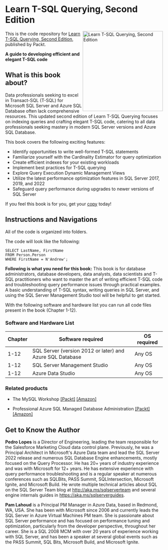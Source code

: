 # Learn T-SQL Querying, Second Edition

<a href="https://www.packtpub.com/product/learn-t-sql-querying-second-edition/9781837638994"><img src="https://m.media-amazon.com/images/I/718hqSJkv8L._SL1500_.jpg" alt="Learn T-SQL Querying, Second Edition" height="256px" align="right"></a>

This is the code repository for [Learn T-SQL Querying, Second Edition](https://www.packtpub.com/product/learn-t-sql-querying-second-edition/9781837638994), published by Packt.

**A guide to developing efficient and elegant T-SQL code**

## What is this book about?

Data professionals seeking to excel in Transact-SQL (T-SQL) for Microsoft SQL Server and Azure SQL Database often lack comprehensive resources. This updated second edition of Learn T-SQL Querying focuses on indexing queries and crafting elegant T-SQL code, catering to all data professionals seeking mastery in modern SQL Server versions and Azure SQL Database.

This book covers the following exciting features: 
* Identify opportunities to write well-formed T-SQL statements
* Familiarize yourself with the Cardinality Estimator for query optimization
* Create efficient indexes for your existing workloads
* Implement best practices for T-SQL querying
* Explore Query Execution Dynamic Management Views
* Utilize the latest performance optimization features in SQL Server 2017, 2019, and 2022
* Safeguard query performance during upgrades to newer versions of SQL Server

If you feel this book is for you, get your [copy](https://www.amazon.com/Learn-T-SQL-Querying-developing-efficient/dp/1837638993/ref=sr_1_1?sr=8-1) today!


## Instructions and Navigations
All of the code is organized into folders.

The code will look like the following:
```
SELECT LastName, FirstName
FROM Person.Person
WHERE FirstName = N'Andrew';
```

**Following is what you need for this book:**
This book is for database administrators, database developers, data analysts, data scientists and T-SQL practitioners who want to master the art of writing efficient T-SQL code and troubleshooting query performance issues through practical examples. A basic understanding of T-SQL syntax, writing queries in SQL Server, and using the SQL Server Management Studio tool will be helpful to get started.

With the following software and hardware list you can run all code files present in the book (Chapter 1-12).

### Software and Hardware List

| Chapter  | Software required                                                                    | OS required                        |
| -------- | -------------------------------------------------------------------------------------| -----------------------------------|
|  	1-12	   | SQL Server (version 2012 or later) and Azure SQL Database  	                                  			  | Any OS | 		
|  	1-12	   | SQL Server Management Studio  	                                  			  | Any OS | 		
|  	1-12	   | Azure Data Studio  	                                  			  | Any OS | 		


### Related products <Other books you may enjoy>
* The MySQL Workshop [[Packt]](https://www.packtpub.com/product/the-mysql-workshop/9781839214905) [[Amazon]](https://www.amazon.com/MySQL-Workshop-Interactive-Approach-Learning/dp/1839214902/ref=sr_1_1?sr=8-1)
  
* Professional Azure SQL Managed Database Administration  [[Packt]](https://www.packtpub.com/product/professional-azure-sql-managed-database-administration-third-edition/9781801076524) [[Amazon]](https://www.amazon.com/Professional-Azure-Managed-Database-Administration/dp/1801076529/ref=sr_1_1?sr=8-1)
  
## Get to Know the Author
**Pedro Lopes** is a Director of Engineering, leading the team responsible for the Salesforce Marketing Cloud data control plane. Previously, he was a Principal Architect in Microsoft's Azure Data team and lead the SQL Server 2022 release and numerous SQL Database Engine enhancements, mostly focused on the Query Processor. He has 20+ years of industry experience and was with Microsoft for 12+ years.
He has extensive experience with query performance troubleshooting and is a regular speaker at numerous conferences such as SQLBits, PASS Summit, SQLIntersection, Microsoft Ignite, and Microsoft Build. He wrote multiple technical articles about SQL on the SQL Server Team blog at http://aka.ms/sqlserverteam and several engine internals guides in https://aka.ms/sqlserverguides.

**Pam Lahoud** is a Principal PM Manager in Azure Data, based in Redmond, WA, USA. She has been with Microsoft since 2006 and currently leads the SQL Server in Azure Virtual Machines PM team. She is passionate about SQL Server performance and has focused on performance tuning and optimization, particularly from the developer perspective, throughout her career. She is a SQL 2008 MCM with over 20 years of experience working with SQL Server, and has been a speaker at several global events such as the PASS Summit, SQL Bits, Microsoft Build, and Microsoft Ignite.

